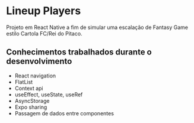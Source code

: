 # Lineup Players
Projeto em React Native a fim de simular uma escalação de Fantasy Game estilo Cartola FC/Rei do Pitaco.

## Conhecimentos trabalhados durante o desenvolvimento
* React navigation
* FlatList
* Context api
* useEffect, useState, useRef
* AsyncStorage
* Expo sharing
* Passagem de dados entre componentes

